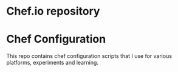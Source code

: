 Chef.io repository
==================

# Chef Configuration
This repo contains chef configuration scripts that I use for various platforms, experiments and learning.

